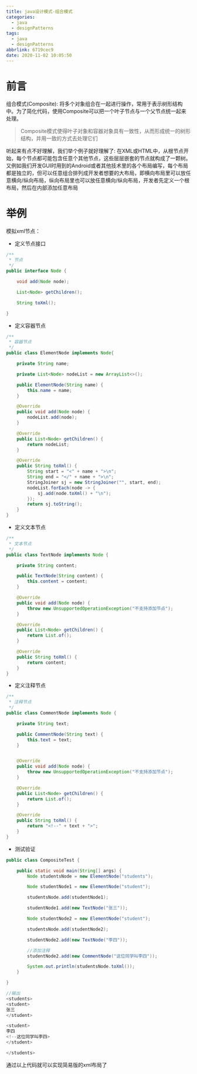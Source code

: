 ```yaml
---
title: java设计模式-组合模式
categories:
  - java
  - designPatterns
tags:
  - java
  - designPatterns
abbrlink: 6719cec9
date: 2020-11-02 10:05:50
---
```


# 前言

组合模式(Composite): 将多个对象组合在一起进行操作，常用于表示树形结构中。为了简化代码，使用Composite可以把一个叶子节点与一个父节点统一起来处理。

> Composite模式使得叶子对象和容器对象具有一致性，从而形成统一的树形结构，并用一致的方式去处理它们

听起来有点不好理解，我们举个例子就好理解了: 在XML或HTML中，从根节点开始，每个节点都可能包含任意个其他节点，这些层层嵌套的节点就构成了一颗树。又例如我们开发GUI时用到的Android或者其他技术里的各个布局编写，每个布局都是独立的，但可以任意组合排列成开发者想要的大布局，即横向布局里可以放任意横向/纵向布局，纵向布局里也可以放任意横向/纵向布局，开发者先定义一个根布局，然后在内部添加任意布局

 <!-- more -->

# 举例

模拟xml节点：

* 定义节点接口
```java
/**
 * 节点
 */
public interface Node {

    void add(Node node);

    List<Node> getChildren();

    String toXml();

}

```

* 定义容器节点

```java
/**
 * 容器节点
 */
public class ElementNode implements Node{

    private String name;

    private List<Node> nodeList = new ArrayList<>();

    public ElementNode(String name) {
        this.name = name;
    }

    @Override
    public void add(Node node) {
        nodeList.add(node);
    }

    @Override
    public List<Node> getChildren() {
        return nodeList;
    }

    @Override
    public String toXml() {
        String start = "<" + name + ">\n";
        String end = "</" + name + ">\n";
        StringJoiner sj = new StringJoiner("", start, end);
        nodeList.forEach(node -> {
            sj.add(node.toXml() + "\n");
        });
        return sj.toString();
    }
}

```

* 定义文本节点

```java
/**
 * 文本节点
 */
public class TextNode implements Node {

    private String content;

    public TextNode(String content) {
        this.content = content;
    }

    @Override
    public void add(Node node) {
        throw new UnsupportedOperationException("不支持添加节点");
    }

    @Override
    public List<Node> getChildren() {
        return List.of();
    }

    @Override
    public String toXml() {
        return content;
    }
}

```

* 定义注释节点
  
```java
/**
 * 注释节点
 */
public class CommentNode implements Node {

    private String text;

    public CommentNode(String text) {
        this.text = text;
    }


    @Override
    public void add(Node node) {
        throw new UnsupportedOperationException("不支持添加节点");
    }

    @Override
    public List<Node> getChildren() {
        return List.of();
    }

    @Override
    public String toXml() {
        return "<!--" + text + ">";
    }
}

```

* 测试验证
  
```java
public class CompositeTest {

    public static void main(String[] args) {
        Node studentsNode = new ElementNode("students");

        Node studentNode1 = new ElementNode("student");

        studentsNode.add(studentNode1);

        studentNode1.add(new TextNode("张三"));

        Node studentNode2 = new ElementNode("student");

        studentsNode.add(studentNode2);

        studentNode2.add(new TextNode("李四"));

        //添加注释
        studentNode2.add(new CommentNode("这位同学叫李四"));

        System.out.println(studentsNode.toXml());
    }

}

//输出
<students>
<student>
张三
</student>

<student>
李四
<!--这位同学叫李四>
</student>

</students>

```
通过以上代码就可以实现简易版的xml布局了